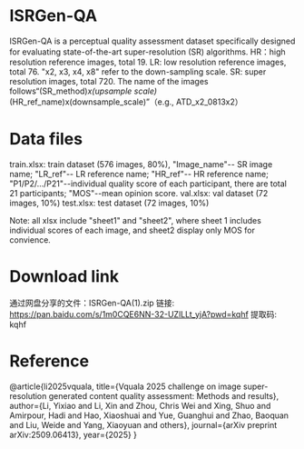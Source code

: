# ISRGen-QA
ISRGen-QA is a perceptual quality assessment dataset specifically designed for evaluating state-of-the-art super-resolution (SR) algorithms. 
HR：high resolution reference images, total 19.
LR: low resolution reference images, total 76. "x2, x3, x4, x8" refer to the down-sampling scale.
SR: super resolution images, total 720.  The name of the images follows“(SR_method)_x(upsample scale)_(HR_ref_name)x(downsample_scale)”（e.g., ATD_x2_0813x2）

# Data files
train.xlsx: train dataset (576 images, 80%), "Image_name"-- SR image name; "LR_ref"-- LR reference name; "HR_ref"-- HR reference name; "P1/P2/.../P21"--individual quality score of each participant, there are total 21 participants; "MOS"--mean opinion score.
val.xlsx: val dataset (72 images, 10%)
test.xlsx: test dataset (72 images, 10%)

Note: all xlsx include "sheet1" and "sheet2", where sheet 1 includes individual scores of each image, and sheet2 display only MOS for convience.

# Download link
通过网盘分享的文件：ISRGen-QA(1).zip
链接: https://pan.baidu.com/s/1m0CQE6NN-32-UZlLLt_yjA?pwd=kqhf 提取码: kqhf 

# Reference

@article{li2025vquala,
  title={Vquala 2025 challenge on image super-resolution generated content quality assessment: Methods and results},
  author={Li, Yixiao and Li, Xin and Zhou, Chris Wei and Xing, Shuo and Amirpour, Hadi and Hao, Xiaoshuai and Yue, Guanghui and Zhao, Baoquan and Liu, Weide and Yang, Xiaoyuan and others},
  journal={arXiv preprint arXiv:2509.06413},
  year={2025}
}

